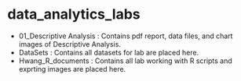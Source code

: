 # data_analytics_labs

- 01_Descriptive Analysis : Contains pdf report, data files, and chart images of Descriptive Analysis.
- DataSets : Contains all datasets for lab are placed here.
- Hwang_R_documents : Contains all lab working with R scripts and exprting images are placed here.
